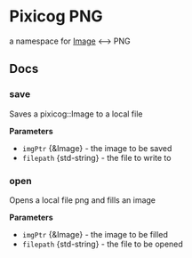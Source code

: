 # Pixicog PNG

a namespace for [Image](https://github.com/pixicog/image) &lt;--> PNG

## Docs

<!-- Generated by documentation.js. Update this documentation by updating the source code. -->

### save

Saves a pixicog::Image to a local file

**Parameters**

-   `imgPtr`  {&Image} - the image to be saved
-   `filepath`  {std-string} - the file to write to

### open

Opens a local file png and fills an image

**Parameters**

-   `imgPtr`  {&Image} - the image to be filled
-   `filepath`  {std-string} - the file to be opened
